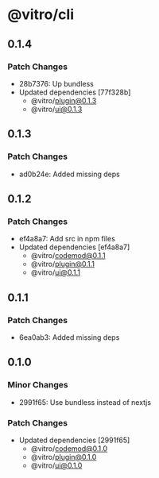 # @vitro/cli

## 0.1.4

### Patch Changes

- 28b7376: Up bundless
- Updated dependencies [77f328b]
  - @vitro/plugin@0.1.3
  - @vitro/ui@0.1.3

## 0.1.3

### Patch Changes

- ad0b24e: Added missing deps

## 0.1.2

### Patch Changes

- ef4a8a7: Add src in npm files
- Updated dependencies [ef4a8a7]
  - @vitro/codemod@0.1.1
  - @vitro/plugin@0.1.1
  - @vitro/ui@0.1.1

## 0.1.1

### Patch Changes

- 6ea0ab3: Added missing deps

## 0.1.0

### Minor Changes

- 2991f65: Use bundless instead of nextjs

### Patch Changes

- Updated dependencies [2991f65]
  - @vitro/codemod@0.1.0
  - @vitro/plugin@0.1.0
  - @vitro/ui@0.1.0

